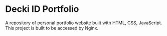 # Decki ID Portfolio

A repository of personal portfolio website built with HTML, CSS, JavaScript.<br>
This project is built to be accessed by Nginx.